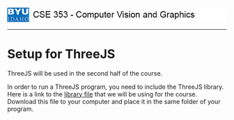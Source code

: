 ![](../images/banner.png)
***

# Setup for ThreeJS

ThreeJS will be used in the second half of the course.

In order to run a ThreeJS program, you need to include the ThreeJS library.  Here is a link to the [library file](three.min.js) that we will be using for the course.  Download this file to your computer and place it in the same folder of your program.
